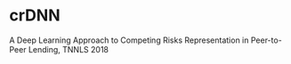# crDNN

A Deep Learning Approach to Competing Risks Representation in Peer-to-Peer Lending, TNNLS 2018
